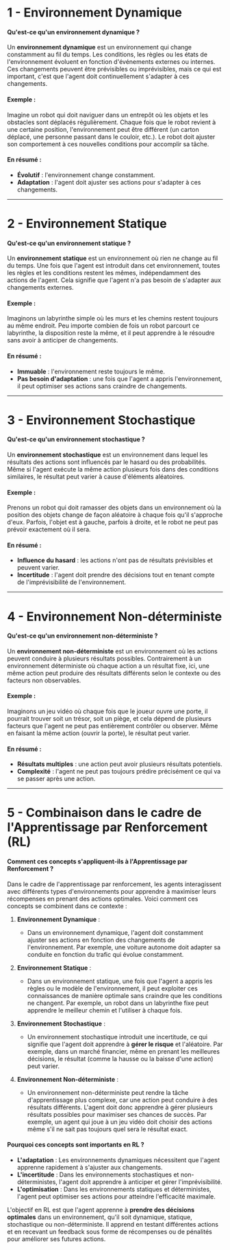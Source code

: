 # 1 - **Environnement Dynamique**

#### Qu'est-ce qu'un environnement dynamique ?
Un **environnement dynamique** est un environnement qui change constamment au fil du temps. Les conditions, les règles ou les états de l'environnement évoluent en fonction d'événements externes ou internes. Ces changements peuvent être prévisibles ou imprévisibles, mais ce qui est important, c'est que l'agent doit continuellement s'adapter à ces changements.

#### Exemple :
Imagine un robot qui doit naviguer dans un entrepôt où les objets et les obstacles sont déplacés régulièrement. Chaque fois que le robot revient à une certaine position, l'environnement peut être différent (un carton déplacé, une personne passant dans le couloir, etc.). Le robot doit ajuster son comportement à ces nouvelles conditions pour accomplir sa tâche.

#### En résumé :
- **Évolutif** : l'environnement change constamment.
- **Adaptation** : l'agent doit ajuster ses actions pour s'adapter à ces changements.

---

# 2 - **Environnement Statique**

#### Qu'est-ce qu'un environnement statique ?
Un **environnement statique** est un environnement où rien ne change au fil du temps. Une fois que l'agent est introduit dans cet environnement, toutes les règles et les conditions restent les mêmes, indépendamment des actions de l'agent. Cela signifie que l'agent n'a pas besoin de s'adapter aux changements externes.

#### Exemple :
Imaginons un labyrinthe simple où les murs et les chemins restent toujours au même endroit. Peu importe combien de fois un robot parcourt ce labyrinthe, la disposition reste la même, et il peut apprendre à le résoudre sans avoir à anticiper de changements.

#### En résumé :
- **Immuable** : l'environnement reste toujours le même.
- **Pas besoin d'adaptation** : une fois que l'agent a appris l'environnement, il peut optimiser ses actions sans craindre de changements.

---

# 3 - **Environnement Stochastique**

#### Qu'est-ce qu'un environnement stochastique ?
Un **environnement stochastique** est un environnement dans lequel les résultats des actions sont influencés par le hasard ou des probabilités. Même si l'agent exécute la même action plusieurs fois dans des conditions similaires, le résultat peut varier à cause d'éléments aléatoires.

#### Exemple :
Prenons un robot qui doit ramasser des objets dans un environnement où la position des objets change de façon aléatoire à chaque fois qu'il s'approche d'eux. Parfois, l'objet est à gauche, parfois à droite, et le robot ne peut pas prévoir exactement où il sera.

#### En résumé :
- **Influence du hasard** : les actions n'ont pas de résultats prévisibles et peuvent varier.
- **Incertitude** : l'agent doit prendre des décisions tout en tenant compte de l'imprévisibilité de l'environnement.

---

# 4 - **Environnement Non-déterministe**

#### Qu'est-ce qu'un environnement non-déterministe ?
Un **environnement non-déterministe** est un environnement où les actions peuvent conduire à plusieurs résultats possibles. Contrairement à un environnement déterministe où chaque action a un résultat fixe, ici, une même action peut produire des résultats différents selon le contexte ou des facteurs non observables.

#### Exemple :
Imaginons un jeu vidéo où chaque fois que le joueur ouvre une porte, il pourrait trouver soit un trésor, soit un piège, et cela dépend de plusieurs facteurs que l'agent ne peut pas entièrement contrôler ou observer. Même en faisant la même action (ouvrir la porte), le résultat peut varier.

#### En résumé :
- **Résultats multiples** : une action peut avoir plusieurs résultats potentiels.
- **Complexité** : l'agent ne peut pas toujours prédire précisément ce qui va se passer après une action.

---

# 5 - **Combinaison dans le cadre de l'Apprentissage par Renforcement (RL)**

#### Comment ces concepts s'appliquent-ils à l'Apprentissage par Renforcement ?

Dans le cadre de l'apprentissage par renforcement, les agents interagissent avec différents types d'environnements pour apprendre à maximiser leurs récompenses en prenant des actions optimales. Voici comment ces concepts se combinent dans ce contexte :

1. **Environnement Dynamique** :
   - Dans un environnement dynamique, l'agent doit constamment ajuster ses actions en fonction des changements de l'environnement. Par exemple, une voiture autonome doit adapter sa conduite en fonction du trafic qui évolue constamment.

2. **Environnement Statique** :
   - Dans un environnement statique, une fois que l'agent a appris les règles ou le modèle de l'environnement, il peut exploiter ces connaissances de manière optimale sans craindre que les conditions ne changent. Par exemple, un robot dans un labyrinthe fixe peut apprendre le meilleur chemin et l'utiliser à chaque fois.

3. **Environnement Stochastique** :
   - Un environnement stochastique introduit une incertitude, ce qui signifie que l'agent doit apprendre à **gérer le risque** et l'aléatoire. Par exemple, dans un marché financier, même en prenant les meilleures décisions, le résultat (comme la hausse ou la baisse d'une action) peut varier.

4. **Environnement Non-déterministe** :
   - Un environnement non-déterministe peut rendre la tâche d'apprentissage plus complexe, car une action peut conduire à des résultats différents. L'agent doit donc apprendre à gérer plusieurs résultats possibles pour maximiser ses chances de succès. Par exemple, un agent qui joue à un jeu vidéo doit choisir des actions même s'il ne sait pas toujours quel sera le résultat exact.

#### Pourquoi ces concepts sont importants en RL ?
- **L'adaptation** : Les environnements dynamiques nécessitent que l'agent apprenne rapidement à s'ajuster aux changements.
- **L'incertitude** : Dans les environnements stochastiques et non-déterministes, l'agent doit apprendre à anticiper et gérer l'imprévisibilité.
- **L'optimisation** : Dans les environnements statiques et déterministes, l'agent peut optimiser ses actions pour atteindre l'efficacité maximale.

L'objectif en RL est que l'agent apprenne à **prendre des décisions optimales** dans un environnement, qu'il soit dynamique, statique, stochastique ou non-déterministe. Il apprend en testant différentes actions et en recevant un feedback sous forme de récompenses ou de pénalités pour améliorer ses futures actions.

